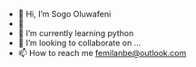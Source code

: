 - 👋 Hi, I’m Sogo Oluwafeni
- 👀 
- 🌱 I’m currently learning python
- 💞️ I’m looking to collaborate on ...
- 📫 How to reach me femilanbe@outlook.com

<!---
Mrpedro19/Mrpedro19 is a ✨ special ✨ repository because its `README.md` (this file) appears on your GitHub profile.
You can click the Preview link to take a look at your changes.
--->
